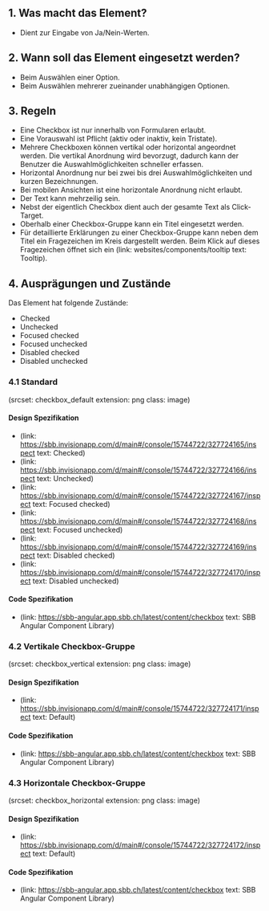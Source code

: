 ## 1. Was macht das Element?
* Dient zur Eingabe von Ja/Nein-Werten.

## 2. Wann soll das Element eingesetzt werden? 
* Beim Auswählen einer Option.
* Beim Auswählen mehrerer zueinander unabhängigen Optionen.

## 3. Regeln 
* Eine Checkbox ist nur innerhalb von Formularen erlaubt.
* Eine Vorauswahl ist Pflicht (aktiv oder inaktiv, kein Tristate).
* Mehrere Checkboxen können vertikal oder horizontal angeordnet werden. Die vertikal Anordnung wird bevorzugt, dadurch kann der Benutzer die Auswahlmöglichkeiten schneller erfassen.
* Horizontal Anordnung nur bei zwei bis drei Auswahlmöglichkeiten und kurzen Bezeichnungen.
* Bei mobilen Ansichten ist eine horizontale Anordnung nicht erlaubt.
* Der Text kann mehrzeilig sein.
* Nebst der eigentlich Checkbox dient auch der gesamte Text als Click-Target.
* Oberhalb einer Checkbox-Gruppe kann ein Titel eingesetzt werden.
* Für detaillierte Erklärungen zu einer Checkbox-Gruppe kann neben dem Titel ein Fragezeichen im Kreis dargestellt werden. Beim Klick auf dieses Fragezeichen öffnet sich ein (link: websites/components/tooltip text: Tooltip).

## 4. Ausprägungen und Zustände 
Das Element hat folgende Zustände:
* Checked
* Unchecked
* Focused checked
* Focused unchecked
* Disabled checked
* Disabled unchecked

### 4.1 Standard
(srcset: checkbox_default extension: png class: image)

#### Design Spezifikation
*   (link: https://sbb.invisionapp.com/d/main#/console/15744722/327724165/inspect text: Checked)
*   (link: https://sbb.invisionapp.com/d/main#/console/15744722/327724166/inspect text: Unchecked)
*   (link: https://sbb.invisionapp.com/d/main#/console/15744722/327724167/inspect text: Focused checked)
*   (link: https://sbb.invisionapp.com/d/main#/console/15744722/327724168/inspect text: Focused unchecked)
*   (link: https://sbb.invisionapp.com/d/main#/console/15744722/327724169/inspect text: Disabled checked)
*   (link: https://sbb.invisionapp.com/d/main#/console/15744722/327724170/inspect text: Disabled unchecked)

#### Code Spezifikation
* (link: https://sbb-angular.app.sbb.ch/latest/content/checkbox text: SBB Angular Component Library)

### 4.2 Vertikale Checkbox-Gruppe 
(srcset: checkbox_vertical extension: png class: image)

#### Design Spezifikation
*   (link: https://sbb.invisionapp.com/d/main#/console/15744722/327724171/inspect text: Default)

#### Code Spezifikation
* (link: https://sbb-angular.app.sbb.ch/latest/content/checkbox text: SBB Angular Component Library)

### 4.3 Horizontale Checkbox-Gruppe
(srcset: checkbox_horizontal extension: png class: image)

#### Design Spezifikation
*   (link: https://sbb.invisionapp.com/d/main#/console/15744722/327724172/inspect text: Default)

#### Code Spezifikation
* (link: https://sbb-angular.app.sbb.ch/latest/content/checkbox text: SBB Angular Component Library)